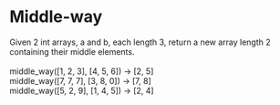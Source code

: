 # Middle-way
Given 2 int arrays, a and b, each length 3, return a new array length 2 containing their middle elements.
<br><br>
middle_way([1, 2, 3], [4, 5, 6]) → [2, 5] <br>
middle_way([7, 7, 7], [3, 8, 0]) → [7, 8] <br>
middle_way([5, 2, 9], [1, 4, 5]) → [2, 4]
